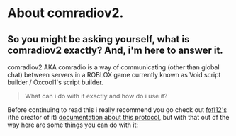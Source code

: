 # About comradiov2.
## So you might be asking yourself, what is comradiov2 exactly? And, i'm here to answer it.

comradiov2 AKA comradio is a way of communicating (other than global chat) between servers in a ROBLOX game currently known as Void script builder / Oxcool1's script builder.
> What can i do with it exactly and how do i use it?

Before continuing to read this i really recommend you go check out [fofl12's](https://github.com/fofl12) (the creator of it) [documentation about this protocol,](https://github.com/fofl12/comradio/blob/main/comradio2.md) but with that out of the way here are some things you can do with it:
